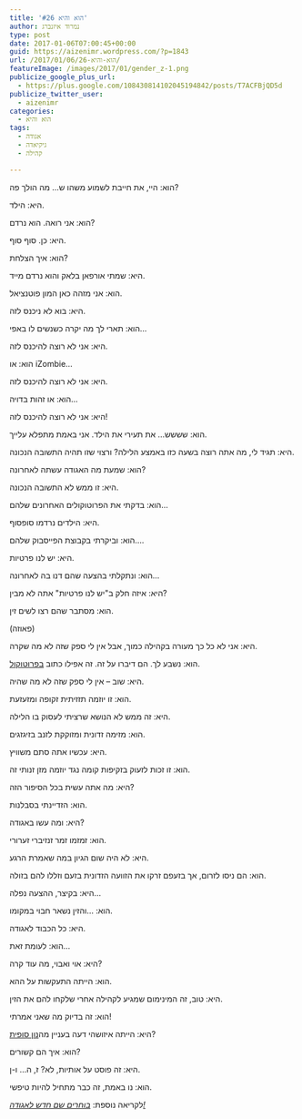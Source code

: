```yaml
---
title: 'הוא והיא #26'
author: נמרוד איזנברג
type: post
date: 2017-01-06T07:00:45+00:00
guid: https://aizenimr.wordpress.com/?p=1843
url: /2017/01/06/הוא-והיא-26/
featureImage: /images/2017/01/gender_z-1.png
publicize_google_plus_url:
  - https://plus.google.com/108430814102045194842/posts/T7ACFBjQD5d
publicize_twitter_user:
  - aizenimr
categories:
  - הוא והיא
tags:
  - אגודה
  - גיקיאדה
  - קהילה

---
```

הוא: היי, את חייבת לשמוע משהו ש&#8230; מה הולך פה?

היא: הילד.

הוא: אני רואה. הוא נרדם?

היא: כן. סוף סוף.

הוא: איך הצלחת?

היא: שמתי אורפאן בלאק והוא נרדם מייד.

הוא: אני מזהה כאן המון פוטנציאל.

היא: בוא לא ניכנס לזה.

הוא: תארי לך מה יקרה כשנשים לו באפי&#8230;

היא: אני לא רוצה להיכנס לזה.

הוא: או iZombie&#8230;

היא: אני לא רוצה להיכנס לזה.

הוא: או זהות בדויה&#8230;

היא: אני לא רוצה להיכנס לזה!

הוא: שששש&#8230; את תעירי את הילד. אני באמת מתפלא עלייך.

היא: תגיד לי, מה אתה רוצה בשעה כזו באמצע הלילה? ורצוי שזו תהיה התשובה הנכונה.

הוא: שמעת מה האגודה עשתה לאחרונה?

היא: זו ממש לא התשובה הנכונה.

הוא: בדקתי את הפרוטוקולים האחרונים שלהם&#8230;

היא: הילדים נרדמו סופסוף.

הוא: וביקרתי בקבוצת הפייסבוק שלהם&#8230;.

היא: יש לנו פרטיות.

הוא: ונתקלתי בהצעה שהם דנו בה לאחרונה&#8230;

היא: איזה חלק ב"יש לנו פרטיות" אתה לא מבין?

הוא: מסתבר שהם רצו לשים זין.

(פאוזה)

היא: אני לא כל כך מעורה בקהילה כמוך, אבל אין לי ספק שזה לא מה שקרה.

הוא: נשבע לך. הם דיברו על זה. זה אפילו כתוב [בפרוטוקול][1].

היא: שוב &#8211; אין לי ספק שזה לא מה שהיה.

הוא: זו יוזמה תזזיתית זקופה ומזעזעת.

היא: זה ממש לא הנושא שרציתי לעסוק בו הלילה.

הוא: מזימה זדונית ומזוקקת לזנב בזיגזגים.

היא: עכשיו אתה סתם משוויץ.

הוא: זו זכות לזעוק בזקיפות קומה נגד יוזמה מזן זנותי זה.

היא: מה אתה עשית בכל הסיפור הזה?

הוא: הזדיינתי בסבלנות.

היא: ומה עשו באגודה?

הוא: זמזמו זמר זנזיברי זערורי.

היא: לא היה שום הגיון במה שאמרת הרגע.

הוא: הם ניסו לזרום, אך בזעפם זרקו את הזוועה הזדונית בזעם וזללו להם בזולה.

היא: בקיצר, ההצעה נפלה&#8230;

הוא: &#8230;והזין נשאר חבוי במקומו.

היא: כל הכבוד לאגודה.

הוא: לעומת זאת&#8230;

היא: אוי ואבוי, מה עוד קרה?

הוא: הייתה התעקשות על ההא.

היא: טוב, זה המינימום שמגיע לקהילה אחרי שלקחו להם את הזין.

הוא: זה בדיוק מה שאני אמרתי!

היא: הייתה איזושהי דעה בעניין מה[נון סופית][2]?

הוא: איך הם קשורים?

היא: זה פוסט על אותיות, לא? ז, ה&#8230; ו-ן.

הוא: נו באמת, זה כבר מתחיל להיות טיפשי.

לקריאה נוספת: [_בוחרים שם חדש לאגודה!_][3]

 [1]: http://www.sf-f.org.il/archives/1653
 [2]: /2015/08/05/%d7%94%d7%95%d7%90-%d7%95%d7%94%d7%99%d7%90-2/
 [3]: /2016/08/14/%d7%94%d7%95%d7%90-%d7%95%d7%94%d7%99%d7%90-18/